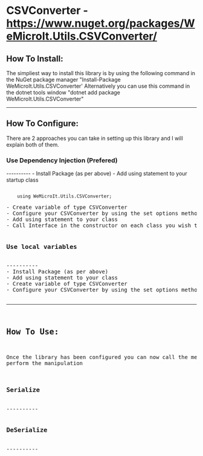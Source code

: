 CSVConverter - https://www.nuget.org/packages/WeMicroIt.Utils.CSVConverter/
===========

How To Install:
----------
The simpliest way to install this library is by using the following command in the NuGet package manager
"Install-Package WeMicroIt.Utils.CSVConverter'
Alternatively you can use this command in the dotnet tools window
"dotnet add package WeMicroIt.Utils.CSVConverter"

---

How To Configure:
----------
There are 2 approaches you can take in setting up this library and I will explain both of them.

<h3>Use Dependency Injection (Prefered)</h3>
----------
- Install Package (as per above)
- Add using statement to your startup class
<pre><code>
    using WeMicroIt.Utils.CSVConverter;
</code><pre>
- Create variable of type CSVConverter
- Configure your CSVConverter by using the set options method
- Add using statement to your class
- Call Interface in the constructor on each class you wish to have access to the library

<h3>Use local variables</h3>
----------
- Install Package (as per above)
- Add using statement to your class
- Create variable of type CSVConverter 
- Configure your CSVConverter by using the set options method

---

How To Use:
----------
Once the library has been configured you can now call the methods to perform the manipulation

<h3>Serialize</h3>
----------


<h3>DeSerialize</h3>
----------
